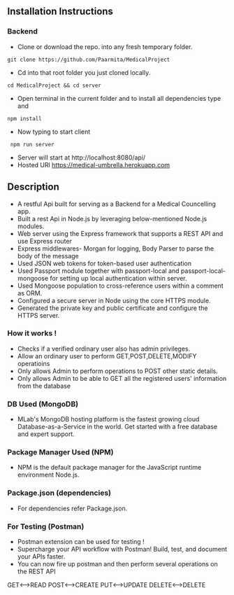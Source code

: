 ## Installation Instructions
 
### Backend
* Clone or download the repo. into any fresh temporary folder.
```
git clone https://github.com/Paarmita/MedicalProject
```
* Cd into that root folder you just cloned locally.
```
cd MedicalProject && cd server
```
* Open terminal in the current folder and to install all dependencies type and 
```
npm install
```
* Now typing to start client 
``` 
 npm run server
 ```
* Server will start at http://localhost:8080/api/
* Hosted URl  https://medical-umbrella.herokuapp.com

## Description
* A restful Api built for serving as a Backend for a Medical Councelling app.
* Built a rest Api in Node.js by leveraging below-mentioned Node.js modules.
* Web server using the Express framework that supports a REST API and use Express router
* Express middlewares- Morgan for logging, Body Parser to parse the body of the message
* Used JSON web tokens for token-based user authentication
* Used Passport module together with passport-local and passport-local-mongoose for setting up local authentication within server.
* Used Mongoose population to cross-reference users within a comment as ORM.
* Configured a secure server in Node using the core HTTPS module.
* Generated the private key and public certificate and configure the HTTPS server.

### How it works !
* Checks if a verified ordinary user also has admin privileges.
* Allow an ordinary user to perform GET,POST,DELETE,MODIFY operatioins
* Only allows Admin to perform operations to POST other static details.
* Only allows Admin to be able to GET all the registered users' information from the database

### DB Used (MongoDB)
* MLab's MongoDB hosting platform is the fastest growing cloud Database-as-a-Service in the world. Get started with a free database and expert support.

### Package Manager Used (NPM)
* NPM is the default package manager for the JavaScript runtime environment Node.js.

### Package.json (dependencies)
* For dependencies refer Package.json.

### For Testing (Postman)
* Postman extension can be used for testing !
* Supercharge your API workflow with Postman! Build, test, and document your APIs faster.
* You can now fire up postman and then perform several operations on the REST API


GET<-->READ
POST<-->CREATE
PUT<-->UPDATE
DELETE<-->DELETE